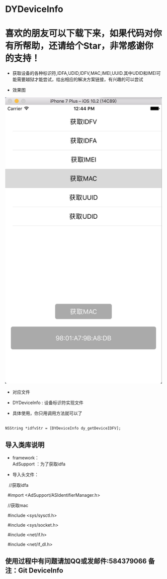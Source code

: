 
DYDeviceInfo
=
喜欢的朋友可以下载下来，如果代码对你有所帮助，还请给个Star，非常感谢你的支持！
= 
 * 获取设备的各种标识符,IDFA,UDID,IDFV,MAC,IMEI,UUID.其中UDID和IMEI可能需要越狱才能尝试，给出相应的解决方案链接，有兴趣的可以尝试
 
 
 * 效果图
 
  ![image](https://github.com/DanielYK/DYDeviceInfo/blob/master/device.png)


 * 对应文件
 * DYDeviceInfo : 设备标识符实现文件
 
 * 具体使用，你只用调用方法就可以了
<pre><code>
NSString *idfvStr = [DYDeviceInfo dy_getDeviceIDFV];
</code></pre>

## 导入类库说明 ##
 *  framework： 
    
    AdSupport ：为了获取idfa
     
 *  导入头文件：   
 
    //获取idfa
    
    #import <AdSupport/ASIdentifierManager.h>
    
    //获取mac
    
    #include <sys/sysctl.h>
    
    #include <sys/socket.h>
    
    #include <net/if.h>
    
    #include <net/if_dl.h>
    
 
 
 ## 使用过程中有问题请加QQ或发邮件:584379066 备注：Git DeviceInfo ##
